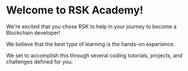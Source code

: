# Welcome to RSK Academy!

We're excited that you chose RSK to help in your journey to become a Blockchain developer!

We believe that the best type of learning is the hands-on experience. 

We set to accomplish this through several coding tutorials, projects, and challenges defined for you. 
